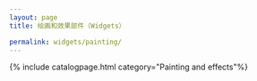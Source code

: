 ```yaml
---
layout: page
title: 绘画和效果部件（Widgets）

permalink: widgets/painting/
---
```

{% include catalogpage.html category="Painting and effects"%}